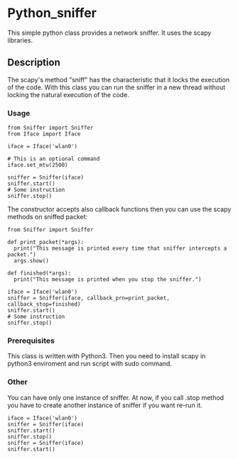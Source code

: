 # Python_sniffer
This simple python class provides a network sniffer. It uses the scapy libraries.

## Description
The scapy's method "sniff" has the characteristic that it locks the execution of the code. With this class you can run the sniffer in a new thread without locking the natural execution of the code.

### Usage
```
from Sniffer import Sniffer
from Iface import Iface

iface = Iface('wlan0')

# This is an optional command
iface.set_mtu(2500)

sniffer = Sniffer(iface)
sniffer.start()
# Some instruction
sniffer.stop()
```
The constructor accepts also callback functions then you can use the scapy methods on sniffed packet:
```
from Sniffer import Sniffer

def print_packet(*args):
  print("This message is printed every time that sniffer intercepts a packet.")
  args.show()

def finished(*args):
  print("This message is printed when you stop the sniffer.")

iface = Iface('wlan0')
sniffer = Sniffer(iface, callback_prn=print_packet, callback_stop=finished)
sniffer.start()
# Some instruction
sniffer.stop()
```
### Prerequisites
This class is written with Python3. Then you need to install scapy in python3 enviroment and run script with sudo command.
### Other
You can have only one instance of sniffer. At now, if you call .stop method you have to create another instance of sniffer if you want re-run it.
```
iface = Iface('wlan0')
sniffer = Sniffer(iface)
sniffer.start()
sniffer.stop()
sniffer = Sniffer(iface)
sniffer.start()
```
